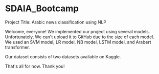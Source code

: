 # SDAIA_Bootcamp
Project Title: Arabic news classification using NLP

Welcome, everyone! We implemented our project using several models. Unfortunately, We can't upload it to GitHub due to the size of each model. We used an SVM model, LR model, NB model, LSTM model, and Arabert transformer.

Our dataset consists of two datasets available on Kaggle.

That's all for now. Thank you!





